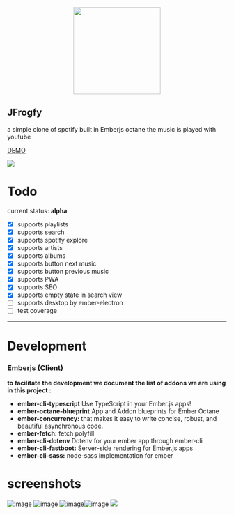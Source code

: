 <div align="center"> <img width="200" src="https://user-images.githubusercontent.com/4649902/53248742-6df70900-3684-11e9-88d0-cfeeb67a430a.png"></div>

JFrogfy
---

a simple clone of spotify built in Emberjs octane the music is played with youtube

[DEMO
](https://www.jfrogfy.com/)

<a href="https://codeclimate.com/github/jdaviderb/JFrogfy/maintainability"><img src="https://api.codeclimate.com/v1/badges/99e9eded1c1d984529b3/maintainability" /></a>
# Todo
current status: **alpha**

- [x] supports playlists
- [x] supports search
- [x] supports spotify explore
- [x] supports artists
- [x] supports albums
- [x] supports button next music
- [x] supports button previous music
- [x] supports PWA
- [x] supports SEO
- [x] supports empty state in search view
- [ ] supports desktop by ember-electron
- [ ] test coverage
---

# Development

### **Emberjs (Client)**

**to facilitate the development we document the list of addons we are using in this project :**
- **ember-cli-typescript** Use TypeScript in your Ember.js apps!
- **ember-octane-blueprint** App and Addon blueprints for Ember Octane
- **ember-concurrency:** that makes it easy to write concise, robust, and beautiful asynchronous code.
- **ember-fetch:** fetch polyfill
- **ember-cli-dotenv** Dotenv for your ember app through ember-cli
- **ember-cli-fastboot:** Server-side rendering for Ember.js apps
- **ember-cli-sass:** node-sass implementation for ember

# screenshots

![image](https://user-images.githubusercontent.com/4649902/53308675-2f727180-3871-11e9-9d85-97c8c9feb474.png)
![image](https://user-images.githubusercontent.com/4649902/53308615-cdb20780-3870-11e9-9550-427e36a2a4bc.png)
![image](https://user-images.githubusercontent.com/4649902/53308639-f2a67a80-3870-11e9-9425-0f9869486c28.png)![image](https://user-images.githubusercontent.com/4649902/53308597-a52a0d80-3870-11e9-9b1a-a8da8f2cbeb5.png)
![](https://media.giphy.com/media/m9cko2IAd5tLHFUBRU/giphy.gif)
